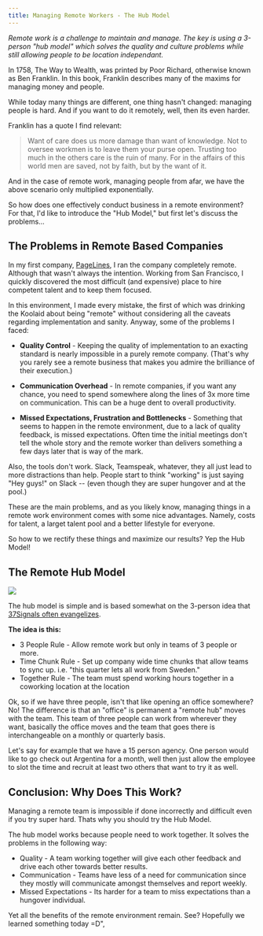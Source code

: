 ```yaml
---
title: Managing Remote Workers - The Hub Model
---
```


_Remote work is a challenge to maintain and manage. The key is using a 3-person "hub model" which solves the quality and culture problems while still allowing people to be location independant._

In 1758, The Way to Wealth, was printed by Poor Richard, otherwise known as Ben Franklin. In this book, Franklin describes many of the maxims for managing money and people.

While today many things are different, one thing hasn't changed: managing people is hard. And if you want to do it remotely, well, then its even harder.

Franklin has a quote I find relevant:

> Want of care does us more damage than want of knowledge. Not to oversee workmen is to leave them your purse open. Trusting too much in the others care is the ruin of many. For in the affairs of this world men are saved, not by faith, but by the want of it.

And in the case of remote work, managing people from afar, we have the above scenario only multiplied exponentially.

So how does one effectively conduct business in a remote environment? For that, I'd like to introduce the "Hub Model," but first let's discuss the problems...

## The Problems in Remote Based Companies

In my first company, [PageLines](https://www.pagelines.com), I ran the company completely remote. Although that wasn't always the intention. Working from San Francisco, I quickly discovered the most difficult (and expensive) place to hire competent talent and to keep them focused.

In this environment, I made every mistake, the first of which was drinking the Koolaid about being "remote" without considering all the caveats regarding implementation and sanity. Anyway, some of the problems I faced:

- **Quality Control** - Keeping the quality of implementation to an exacting standard is nearly impossible in a purely remote company. (That's why you rarely see a remote business that makes you admire the brilliance of their execution.)

- **Communication Overhead** - In remote companies, if you want any chance, you need to spend somewhere along the lines of 3x more time on communication. This can be a huge dent to overall productivity.

- **Missed Expectations, Frustration and Bottlenecks** - Something that seems to happen in the remote environment, due to a lack of quality feedback, is missed expectations. Often time the initial meetings don't tell the whole story and the remote worker than delivers something a few days later that is way of the mark.

Also, the tools don't work. Slack, Teamspeak, whatever, they all just lead to more distractions than help. People start to think "working" is just saying "Hey guys!" on Slack -- (even though they are super hungover and at the pool.)

These are the main problems, and as you likely know, managing things in a remote work environment comes with some nice advantages. Namely, costs for talent, a larget talent pool and a better lifestyle for everyone.

So how to we rectify these things and maximize our results? Yep the Hub Model!

## The Remote Hub Model

![](https://fiction-com.s3.us-west-1.amazonaws.com/5df938b2982d4c002c6b4bc2.jpeg)

The hub model is simple and is based somewhat on the 3-person idea that [37Signals often evangelizes](https://m.signalvnoise.com/threes-company/).

**The idea is this:**

- 3 People Rule - Allow remote work but only in teams of 3 people or more.
- Time Chunk Rule - Set up company wide time chunks that allow teams to sync up. i.e. "this quarter lets all work from Sweden."
- Together Rule - The team must spend working hours together in a coworking location at the location

Ok, so if we have three people, isn't that like opening an office somewhere? No! The difference is that an "office" is permanent a "remote hub" moves with the team. This team of three people can work from wherever they want, basically the office moves and the team that goes there is interchangeable on a monthly or quarterly basis.

Let's say for example that we have a 15 person agency. One person would like to go check out Argentina for a month, well then just allow the employee to slot the time and recruit at least two others that want to try it as well.

## Conclusion: Why Does This Work?

Managing a remote team is impossible if done incorrectly and difficult even if you try super hard. Thats why you should try the Hub Model.

The hub model works because people need to work together. It solves the problems in the following way:

- Quality - A team working together will give each other feedback and drive each other towards better results.
- Communication - Teams have less of a need for communication since they mostly will communicate amongst themselves and report weekly.
- Missed Expectations - Its harder for a team to miss expectations than a hungover individual.

Yet all the benefits of the remote environment remain. See? Hopefully we learned something today =D",

